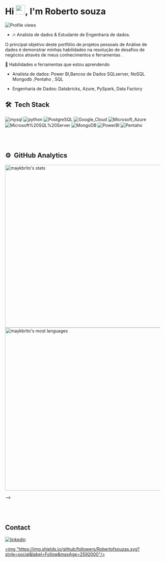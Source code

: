  

<h1 align="left">Hi <img src="https://raw.githubusercontent.com/kaueMarques/kaueMarques/master/hi.gif" height="30px">, I'm  Roberto souza</h1> <p align="left"> <img src="https://komarev.com/ghpvc/?username=robertofsouzas&color=yellow" alt="Profile views" /> </p>

- 🔥 Analista de dados & Estudante de Engenharia de dados.
 
O principal objetivo deste portfólio de projetos pessoais de Análise de dados  é demonstrar minhas habilidades na resolução de desafios de negócios através de meus conhecimentos e ferramentas .



 



🎯 Habilidades e ferramentas que estou aprendendo

- Analista de dados: Power BI,Bancos de Dados SQLserver, NoSQL Mongodb ,Pentaho , SQL
  
- Engenharia de Dados: Databricks, Azure, PySpark, Data Factory

## 🛠 &nbsp;Tech Stack

      
            
 <img align="center" alt="mysql" src="https://img.shields.io/badge/MySQL-00000F?style=for-the-badge&logo=mysql&logoColor=white"/>
 <img align="center" alt="python" src="https://img.shields.io/badge/python-43853D?style=for-the-badge&logo=python&logoColor=white" />
  <img align="center" alt="PostgreSQL" src= "https://img.shields.io/badge/PostgreSQL-316192?style=for-the-badge&logo=postgresql&logoColor=white"/>
   <img align="center" alt="Google_Cloud" src= "https://img.shields.io/badge/Google_Cloud-4285F4?style=for-the-badge&logo=google-cloud&logoColor=white"/>
   	 <img align="center" alt="Microsoft_Azure" src= "https://img.shields.io/badge/Microsoft_Azure-0089D6?style=for-the-badge&logo=microsoft-azure&logoColor=white"/>
       <img align="center" alt="Microsoft%20SQL%20Server" src=  "https://img.shields.io/badge/Microsoft%20SQL%20Server-CC2927?style=for-the-badge&logo=microsoft%20sql%20server&logoColor=white"/>  
          <img align="center" alt="MongoDB" src= "https://img.shields.io/badge/MongoDB-4EA94B?style=for-the-badge&logo=mongodb&logoColor=white"/>
          <img align="center" alt="PowerBI" src= "https://img.shields.io/badge/PowerBI-FFFF00?style=for-the-badge&logo=PowerBI&logoColor=white"/>
           <img align="center" alt="Pentaho" src= "https://img.shields.io/badge/Pentaho-0089D6?style=for-the-badge&logo=microsoft-azure&logoColor=white"/>



       


          
          
          
          
          

           
          



<br><br>

## ⚙️ &nbsp;GitHub Analytics

<p align="left">
<img width="530em" src="https://github-readme-stats.vercel.app/api?username=robertofsouzas&show_icons=true&theme=vision-friendly-dark" alt="maykbrito's stats"/>
<img width="530em" src="https://github-readme-stats.vercel.app/api/top-langs/?username=robertofsouzas&layout=compact&theme=vision-friendly-dark" alt="maykbrito's most languages"/>
</p>
-->

<br><br>

## Contact


<a href="https://www.linkedin.com/in/roberto-fonseca-de-souza/" target="_blank">
  <img align="center" src="https://img.shields.io/badge/-Roberto-05122A?style=flat&logo=linkedin" alt="linkedin"/>
  

  <img "https://img.shields.io/github/followers/Robertofsouzas.svg?style=social&label=Follow&maxAge=2592000"/>
